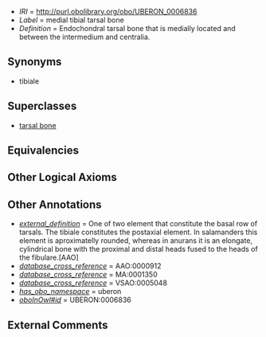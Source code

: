  * *IRI* = http://purl.obolibrary.org/obo/UBERON_0006836
 * *Label* = medial tibial tarsal bone
 * *Definition* = Endochondral tarsal bone that is medially located and between the intermedium and centralia.

## Synonyms

 * tibiale

## Superclasses

 * [tarsal bone](../../UBERON/47/UBERON_0001447.md)

## Equivalencies


## Other Logical Axioms


## Other Annotations

 * *[external_definition](../../UBPROP/01/UBPROP_0000001.md)* = One of two element that constitute the basal row of tarsals. The tibiale constitutes the postaxial element. In salamanders this element is aproximatelly rounded, whereas in anurans it is an elongate, cylindrical bone with the proximal and distal heads fused to the heads of the fibulare.[AAO]
 * *[database_cross_reference](../../ef/oboInOwl#hasDbXref.md)* = AAO:0000912
 * *[database_cross_reference](../../ef/oboInOwl#hasDbXref.md)* = MA:0001350
 * *[database_cross_reference](../../ef/oboInOwl#hasDbXref.md)* = VSAO:0005048
 * *[has_obo_namespace](../../ce/oboInOwl#hasOBONamespace.md)* = uberon
 * *[oboInOwl#id](../../id/oboInOwl#id.md)* = UBERON:0006836

## External Comments

